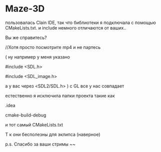 # Maze-3D

пользовалась  Clain IDE, так что библиотеки я подключала с помощью CMakeLists.txt. и include немного отличаются от ваших..

Вы же справитесь?

//Хотя просто посмотрите mp4 и не партесь

( ну например у меня указано

#include <SDL.h>

#include <SDL_image.h>

а у вас через <SDL2/SDL.h> ) с GL все у нас совпадает

естественно я исключила  папки проекта такие как

.idea

cmake-build-debug

и тот самый CMakeLists.txt

Т к они бесполезны для эклипса (наверное)

p.s. Спасибо за ваши стримы ~~
